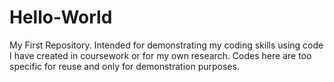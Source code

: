 # Hello-World
My First Repository. Intended for demonstrating my coding skills using code I have created in coursework or for my own research. Codes here are too specific for reuse and only for demonstration purposes.
